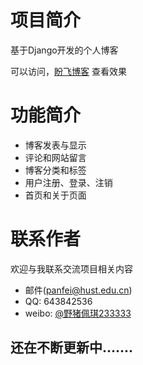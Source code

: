 # 项目简介
基于Django开发的个人博客

可以访问，[盼飞博客](http://www.panfei.top/) 查看效果

# 功能简介

* 博客发表与显示
* 评论和网站留言
* 博客分类和标签
* 用户注册、登录、注销
* 首页和关于页面


# 联系作者
欢迎与我联系交流项目相关内容

* 邮件(panfei@hust.edu.cn)
* QQ: 643842536
* weibo: [@野猪佩琪233333](https://weibo.com/5617050203/)

## 还在不断更新中.......
